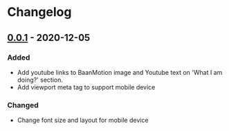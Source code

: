 # Changelog

## [0.0.1] - 2020-12-05

### Added

- Add youtube links to BaanMotion image and Youtube text on 'What I am doing?' section.
- Add viewport meta tag to support mobile device

### Changed

- Change font size and layout for mobile device

[0.0.1]: https://github.com/PlawanTH/plawanth.github.io/releases/tag/v0.0.1